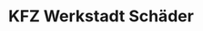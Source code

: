 ---
title: "KFZ Werkstadt Schäder"
url: /hofheim-in-unterfranken/kfz-werkstadt-schaeder/
shop: Autowerkstatt
---
